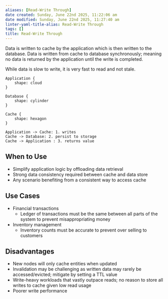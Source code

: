```yaml
---
aliases: [Read-Write Through]
date created: Sunday, June 22nd 2025, 11:22:06 am
date modified: Sunday, June 22nd 2025, 11:27:40 am
linter-yaml-title-alias: Read-Write Through
tags: []
title: Read-Write Through
---
```


Data is written to cache by the application which is then written to the database. Data is written from cache to database synchronously; meaning no data is returned by the application until the write is completed.

While data is slow to write, it is very fast to read and not stale.

```d2
Application {
	shape: cloud
}

Database {
	shape: cylinder
}

Cache {
	shape: hexagon
}

Application -> Cache: 1. writes
Cache -> Database: 2. persist to storage
Cache -> Application : 3. returns value
```

## When to Use

- Simplify application logic by offloading data retrieval
- Strong data consistency required between cache and data store
- Any scenario benefiting from a consistent way to access cache

## Use Cases

- Financial transactions
	- Ledger of transactions must be the same between all parts of the system to prevent misappropriating money
- Inventory management
	- Inventory counts must be accurate to prevent over selling to customers

## Disadvantages

- New nodes will only cache entities when updated
- Invalidation may be challenging as written data may rarely be accessed/evicted; mitigate by setting a TTL value
- Write-heavy workloads that vastly outpace reads; no reason to store all writes to cache given low read usage
- Poorer write performance
